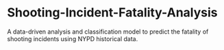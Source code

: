 # Shooting-Incident-Fatality-Analysis
A data-driven analysis and classification model to predict the fatality of shooting incidents using NYPD historical data.
